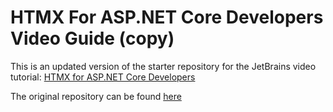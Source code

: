 # HTMX For ASP.NET Core Developers Video Guide (copy)

This is an updated version of the starter repository for the JetBrains video tutorial: [HTMX for ASP.NET Core Developers](https://www.youtube.com/watch?v=uS6m37jhdqM)

The original repository can be found [here](https://github.com/khalidabuhakmeh/htmx-aspnetcore)
